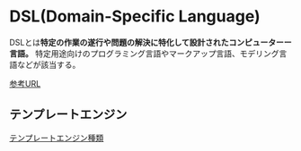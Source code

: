 # DSL(Domain-Specific Language)

DSLとは**特定の作業の遂行や問題の解決に特化して設計されたコンピューターー言語。**
特定用途向けのプログラミング言語やマークアップ言語、モデリング言語などが該当する。

[参考URL](https://e-words.jp/w/DSL.html)

## テンプレートエンジン

[テンプレートエンジン種類](https://anken-hyouban.com/blog/2021/06/01/template-engine/#the_post_29)
